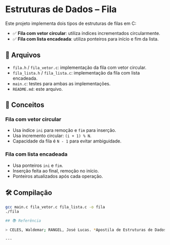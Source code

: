 # Estruturas de Dados – Fila

Este projeto implementa dois tipos de estruturas de filas em C:

- ✅ **Fila com vetor circular**: utiliza índices incrementados circularmente.
- ✅ **Fila com lista encadeada**: utiliza ponteiros para início e fim da lista.

## 📁 Arquivos

- `fila.h` / `fila_vetor.c`: implementação da fila com vetor circular.
- `fila_lista.h` / `fila_lista.c`: implementação da fila com lista encadeada.
- `main.c`: testes para ambas as implementações.
- `README.md`: este arquivo.

## 🧠 Conceitos

### Fila com vetor circular

- Usa índice `ini` para remoção e `fim` para inserção.
- Usa incremento circular: `(i + 1) % N`.
- Capacidade da fila é `N - 1` para evitar ambiguidade.

### Fila com lista encadeada

- Usa ponteiros `ini` e `fim`.
- Inserção feita ao final, remoção no início.
- Ponteiros atualizados após cada operação.

## 🛠️ Compilação

```bash
gcc main.c fila_vetor.c fila_lista.c -o fila
./fila

## 📚 Referência

> CELES, Waldemar; RANGEL, José Lucas. *Apostila de Estruturas de Dados*. Rio de Janeiro: PUC-Rio, Curso de Engenharia, 2002. Disponível em: [https://www-usr.inf.ufsm.br/~juvizzotto/elc1067-2013b/estrut-dados-pucrio.pdf](https://www-usr.inf.ufsm.br/~juvizzotto/elc1067-2013b/estrut-dados-pucrio.pdf). Acesso em: 17 abr. 2025.

---
